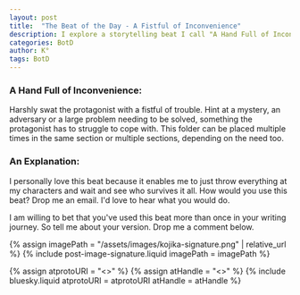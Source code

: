 ```yaml
---
layout: post
title:  "The Beat of the Day - A Fistful of Inconvenience"
description: I explore a storytelling beat I call "A Hand Full of Inconvenience" - a technique for throwing multiple challenges at characters simultaneously to test their resilience and reveal their true nature. By introducing mysteries, adversaries, or complex problems that demand immediate attention, this versatile beat can be used repeatedly throughout different sections of your story to maintain tension and drive character development. I find it particularly useful for seeing how characters survive when everything goes wrong at once.
categories: BotD
author: K°
tags: BotD
---
```


### A Hand Full of Inconvenience:
Harshly swat the protagonist with a fistful of trouble. Hint at a mystery, an adversary or a large problem needing to be solved, something the protagonist has to struggle to cope with. This folder can be placed multiple times in the same section or multiple sections, depending on the need too.

### An Explanation:
I personally love this beat because it enables me to just throw everything at my characters and wait and see who survives it all. How would you use this beat? Drop me an email. I'd love to hear what you would do.

I am willing to bet that you've used this beat more than once in your writing journey. So tell me about your version. Drop me a comment below.

<!-- signature -->
{% assign imagePath = "/assets/images/kojika-signature.png" | relative_url %}
{% include post-image-signature.liquid imagePath = imagePath %}

<!-- comments -->
{% assign atprotoURI = "<<atprotoURI>>" %}
{% assign atHandle = "<<atHandle>>" %}
{% include bluesky.liquid atprotoURI = atprotoURI atHandle = atHandle %}